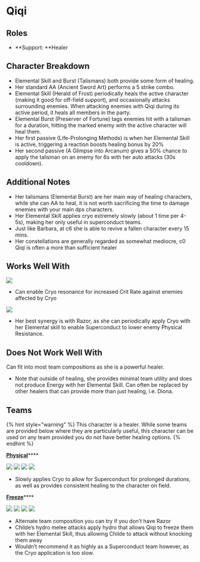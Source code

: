 # Qiqi

## Roles

* \*\*Support: \*\*Healer

## Character Breakdown

* Elemental Skill and Burst (Talismans) both provide some form of healing.
* Her standard AA (Ancient Sword Art) performs a 5 strike combo.
* Elemental Skill (Herald of Frost) periodically heals the active character (making it good for off-field support), and occasionally attacks surrounding enemies. When attacking enemies with Qiqi during its active period, it heals all members in the party.
* Elemental Burst (Preserver of Fortune) tags enemies hit with a talisman for a duration, hitting the marked enemy with the active character will heal them.
* Her first passive (Life-Prolonging Methods) is when her Elemental Skill is active, triggering a reaction boosts healing bonus by 20%
* Her second passive (A Glimpse into Arcanum) gives a 50% chance to apply the talisman on an enemy for 6s with her auto attacks (30s cooldown).

## Additional Notes

* Her talismans (Elemental Burst) are her main way of healing characters, while she can AA to heal, it is not worth sacrificing the time to damage enemies with your main dps characters.
* Her Elemental Skill applies cryo extremely slowly (about 1 time per 4-5s), making her only useful in superconduct teams.
* Just like Barbara, at c6 she is able to revive a fallen character every 15 mins.
* Her constellations are generally regarded as somewhat mediocre, c0 Qiqi is often a more than sufficient healer

## Works Well With

![](../../.gitbook/assets/Element\_Cryo.webp)

* Can enable Cryo resonance for increased Crit Rate against enemies affected by Cryo

![](../../.gitbook/assets/UI\_AvatarIcon\_Razor.png)

* Her best synergy is with Razor, as she can periodically apply Cryo with her Elemental skill to enable Superconduct to lower enemy Physical Resistance.

## Does Not Work Well With

Can fit into most team compositions as she is a powerful healer.

* Note that outside of healing, she provides minimal team utility and does not produce Energy with her Elemental Skill. Can often be replaced by other healers that can provide more than just healing, i.e. Diona.

## Teams

{% hint style="warning" %}
This character is a healer. While some teams are provided below where they are particularly useful, this character can be used on any team provided you do not have better healing options.
{% endhint %}

[**Physical**](../../teams/physical.md)\*\*\*\*

![](../../.gitbook/assets/UI\_AvatarIcon\_Razor.png) ![](../../.gitbook/assets/UI\_AvatarIcon\_Kaeya.png) ![](../../.gitbook/assets/UI\_AvatarIcon\_Fischl.png) ![](../../.gitbook/assets/UI\_AvatarIcon\_Qiqi.png)

* Slowly applies Cryo to allow for Superconduct for prolonged durations, as well as provides consistent healing to the character on field.

[**Freeze**](../../teams/freeze.md)\*\*\*\*

![](../../.gitbook/assets/ui\_avataricon\_tartaglia.png) ![](../../.gitbook/assets/UI\_AvatarIcon\_Kaeya.png) ![](../../.gitbook/assets/UI\_AvatarIcon\_Kazuha.png) ![](../../.gitbook/assets/UI\_AvatarIcon\_Qiqi.png)

* Alternate team composition you can try if you don’t have Razor
* Childe’s hydro melee attacks apply hydro that allows Qiqi to freeze them with her Elemental Skill, thus allowing Childe to attack without knocking them away
* Wouldn’t recommend it as highly as a Superconduct team however, as the Cryo application is too slow.
